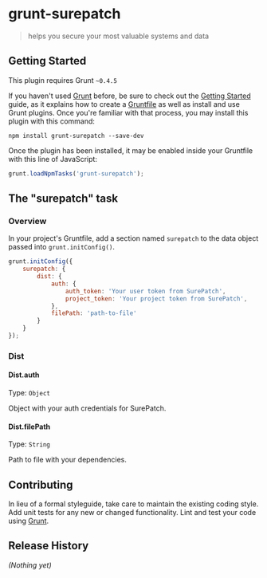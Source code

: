 # grunt-surepatch

> helps you secure your most valuable systems and data

## Getting Started
This plugin requires Grunt `~0.4.5`

If you haven't used [Grunt](http://gruntjs.com/) before, be sure to check out the [Getting Started](http://gruntjs.com/getting-started) guide, as it explains how to create a [Gruntfile](http://gruntjs.com/sample-gruntfile) as well as install and use Grunt plugins. Once you're familiar with that process, you may install this plugin with this command:

```shell
npm install grunt-surepatch --save-dev
```

Once the plugin has been installed, it may be enabled inside your Gruntfile with this line of JavaScript:

```js
grunt.loadNpmTasks('grunt-surepatch');
```

## The "surepatch" task

### Overview
In your project's Gruntfile, add a section named `surepatch` to the data object passed into `grunt.initConfig()`.

```js
grunt.initConfig({
	surepatch: {
		dist: {
			auth: {
				auth_token: 'Your user token from SurePatch',
				project_token: 'Your project token from SurePatch',
			},
			filePath: 'path-to-file'
		}
	}
});
```

### Dist

#### Dist.auth
Type: `Object`

Object with your auth credentials for SurePatch.

#### Dist.filePath
Type: `String`

Path to file with your dependencies.

## Contributing
In lieu of a formal styleguide, take care to maintain the existing coding style. Add unit tests for any new or changed functionality. Lint and test your code using [Grunt](http://gruntjs.com/).

## Release History
_(Nothing yet)_
